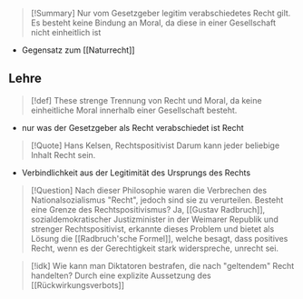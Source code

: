 >[!Summary]
>Nur vom Gesetzgeber legitim verabschiedetes Recht gilt.
>Es besteht keine Bindung an Moral, da diese in einer Gesellschaft nicht einheitlich ist
- Gegensatz zum [[Naturrecht]]
## Lehre
>[!def] These
>strenge Trennung von Recht und Moral, da keine einheitliche Moral innerhalb einer Gesellschaft besteht.
- nur was der Gesetzgeber als Recht verabschiedet ist Recht
>[!Quote] Hans Kelsen, Rechtspositivist
>Darum kann jeder beliebige Inhalt Recht sein.
- Verbindlichkeit aus der Legitimität des Ursprungs des Rechts

>[!Question] Nach dieser Philosophie waren die Verbrechen des Nationalsozialismus "Recht", jedoch sind sie zu verurteilen. Besteht eine Grenze des Rechtspositivismus?
>Ja, [[Gustav Radbruch]], sozialdemokratischer Justizminister in der Weimarer Republik und strenger Rechtspositivist, erkannte dieses Problem und bietet als Lösung die [[Radbruch'sche Formel]], welche besagt, dass positives Recht, wenn es der Gerechtigkeit stark widerspreche, unrecht sei.
<!--SR:!2025-07-14,11,270-->

>[!idk] Wie kann man Diktatoren bestrafen, die nach "geltendem" Recht handelten?
>Durch eine explizite Aussetzung des [[Rückwirkungsverbots]]

